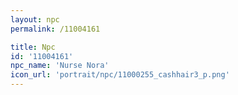 ```yaml
---
layout: npc
permalink: /11004161

title: Npc
id: '11004161'
npc_name: 'Nurse Nora'
icon_url: 'portrait/npc/11000255_cashhair3_p.png'
---
```


